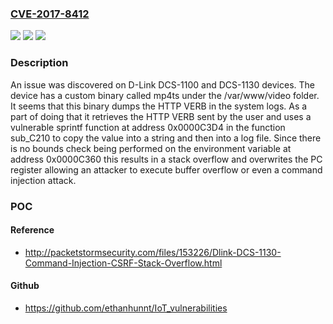 ### [CVE-2017-8412](https://cve.mitre.org/cgi-bin/cvename.cgi?name=CVE-2017-8412)
![](https://img.shields.io/static/v1?label=Product&message=n%2Fa&color=blue)
![](https://img.shields.io/static/v1?label=Version&message=n%2Fa&color=blue)
![](https://img.shields.io/static/v1?label=Vulnerability&message=n%2Fa&color=brighgreen)

### Description

An issue was discovered on D-Link DCS-1100 and DCS-1130 devices. The device has a custom binary called mp4ts under the /var/www/video folder. It seems that this binary dumps the HTTP VERB in the system logs. As a part of doing that it retrieves the HTTP VERB sent by the user and uses a vulnerable sprintf function at address 0x0000C3D4 in the function sub_C210 to copy the value into a string and then into a log file. Since there is no bounds check being performed on the environment variable at address 0x0000C360 this results in a stack overflow and overwrites the PC register allowing an attacker to execute buffer overflow or even a command injection attack.

### POC

#### Reference
- http://packetstormsecurity.com/files/153226/Dlink-DCS-1130-Command-Injection-CSRF-Stack-Overflow.html

#### Github
- https://github.com/ethanhunnt/IoT_vulnerabilities

